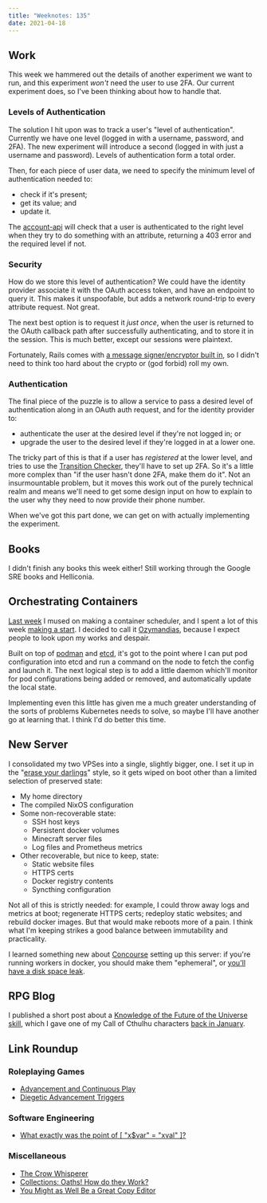 ```yaml
---
title: "Weeknotes: 135"
date: 2021-04-18
---
```


## Work

This week we hammered out the details of another experiment we want to
run, and this experiment *won't* need the user to use 2FA.  Our
current experiment does, so I've been thinking about how to handle
that.

### Levels of Authentication

The solution I hit upon was to track a user's "level of
authentication".  Currently we have one level (logged in with a
username, password, and 2FA).  The new experiment will introduce a
second (logged in with just a username and password).  Levels of
authentication form a total order.

Then, for each piece of user data, we need to specify the minimum
level of authentication needed to:

- check if it's present;
- get its value; and
- update it.

The [account-api][] will check that a user is authenticated to the
right level when they try to do something with an attribute, returning
a 403 error and the required level if not.

[account-api]: https://github.com/alphagov/account-api

### Security

How do we store this level of authentication?  We could have the
identity provider associate it with the OAuth access token, and have
an endpoint to query it.  This makes it unspoofable, but adds a
network round-trip to every attribute request.  Not great.

The next best option is to request it *just once*, when the user is
returned to the OAuth callback path after successfully authenticating,
and to store it in the session.  This is much better, except our
sessions were plaintext.

Fortunately, Rails comes with [a message signer/encryptor built in][],
so I didn't need to think too hard about the crypto or (god forbid)
roll my own.

[a message signer/encryptor built in]: https://apidock.com/rails/ActiveSupport/MessageEncryptor

### Authentication

The final piece of the puzzle is to allow a service to pass a desired
level of authentication along in an OAuth auth request, and for the
identity provider to:

- authenticate the user at the desired level if they're not logged in;
  or
- upgrade the user to the desired level if they're logged in at a
  lower one.

The tricky part of this is that if a user has *registered* at the
lower level, and tries to use the [Transition Checker][], they'll have
to set up 2FA.  So it's a little more complex than "if the user hasn't
done 2FA, make them do it".  Not an insurmountable problem, but it
moves this work out of the purely technical realm and means we'll need
to get some design input on how to explain to the user why they need
to now provide their phone number.

When we've got this part done, we can get on with actually
implementing the experiment.

[Transition Checker]: https://www.gov.uk/transition-check/questions


## Books

I didn't finish any books this week either!  Still working through the
Google SRE books and Helliconia.


## Orchestrating Containers

[Last week][] I mused on making a container scheduler, and I spent a
lot of this week [making a start][].  I decided to call it
[Ozymandias][], because I expect people to look upon my works and
despair.

Built on top of [podman][] and [etcd][], it's got to the point where I
can put pod configuration into etcd and run a command on the node to
fetch the config and launch it.  The next logical step is to add a
little daemon which'll monitor for pod configurations being added or
removed, and automatically update the local state.

Implementing even this little has given me a much greater
understanding of the sorts of problems Kubernetes needs to solve, so
maybe I'll have another go at learning that.  I think I'd do better
this time.

[Last week]: weeknotes-134.html
[making a start]: https://github.com/barrucadu/ozymandias
[Ozymandias]: https://en.wikipedia.org/wiki/Ozymandias
[podman]: https://podman.io/
[etcd]: https://etcd.io/


## New Server

I consolidated my two VPSes into a single, slightly bigger, one.  I
set it up in the "[erase your darlings][]" style, so it gets wiped on
boot other than a limited selection of preserved state:

- My home directory
- The compiled NixOS configuration
- Some non-recoverable state:
  - SSH host keys
  - Persistent docker volumes
  - Minecraft server files
  - Log files and Prometheus metrics
- Other recoverable, but nice to keep, state:
  - Static website files
  - HTTPS certs
  - Docker registry contents
  - Syncthing configuration

Not all of this is strictly needed: for example, I could throw away
logs and metrics at boot; regenerate HTTPS certs; redeploy static
websites; and rebuild docker images.  But that would make reboots more
of a pain.  I think what I'm keeping strikes a good balance between
immutability and practicality.

I learned something new about [Concourse][] setting up this server: if
you're running workers in docker, you should make them "ephemeral", or
[you'll have a disk space leak][].

[erase your darlings]: https://grahamc.com/blog/erase-your-darlings
[Concourse]: https://concourse-ci.org/
[you'll have a disk space leak]: https://github.com/barrucadu/nixfiles/pull/12


## RPG Blog

I published a short post about a [Knowledge of the Future of the
Universe skill][], which I gave one of my Call of Cthulhu characters
[back in January][].

[Knowledge of the Future of the Universe skill]: https://www.lookwhattheshoggothdraggedin.com/post/knowledge-of-the-future-of-the-universe.html
[back in January]: weeknotes-120.html


## Link Roundup

### Roleplaying Games

- [Advancement and Continuous Play](https://dreamingdragonslayer.com/2020/06/12/advancement-and-continuous-play/)
- [Diegetic Advancement Triggers](https://dreamingdragonslayer.com/2020/06/13/diegetic-advancement-triggers/)

### Software Engineering

- [What exactly was the point of [ "x$var" = "xval" ]?](https://www.vidarholen.net/contents/blog/?p=1035)

### Miscellaneous

- [The Crow Whisperer](https://harpers.org/archive/2021/04/the-crow-whisperer-animal-communicators/)
- [Collections: Oaths! How do they Work?](https://acoup.blog/2019/06/28/collections-oaths-how-do-they-work/)
- [You Might as Well Be a Great Copy Editor](https://blog.regehr.org/archives/1471)

